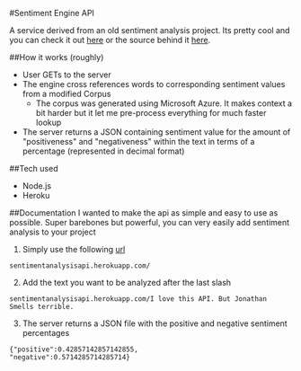 #Sentiment Engine API

A service derived from an old sentiment analysis project. Its pretty cool and you can check it out [here](http://internetthoughts.net/) or the source behind it [here](https://github.com/Jspsun/WhatDoesTheInternetThink).


##How it works (roughly)
- User GETs to the server
- The engine cross references words to corresponding sentiment values from a modified Corpus
  - The corpus was generated using Microsoft Azure. It makes context a bit harder but it let me pre-process everything for much faster lookup
- The server returns a JSON containing sentiment value for the amount of "positiveness" and "negativeness" within the text in terms of a percentage (represented in decimal format)

##Tech used
- Node.js
- Heroku

##Documentation
I wanted to make the api as simple and easy to use as possible. Super barebones but powerful, you can very easily add sentiment analysis to your project

1. Simply use the following [url](sentimentanalysisapi.herokuapp.com/)
  ```
  sentimentanalysisapi.herokuapp.com/
  ```

2. Add the text you want to be analyzed after the last slash
  ```
  sentimentanalysisapi.herokuapp.com/I love this API. But Jonathan Smells terrible.
  ```

3. The server returns a JSON file with the positive and negative sentiment percentages
  ```
  {"positive":0.42857142857142855,
  "negative":0.5714285714285714}
  ```
